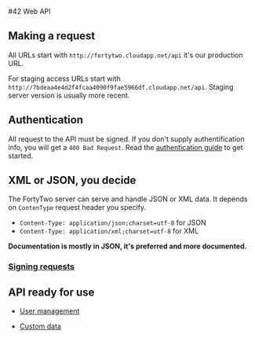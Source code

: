 #42 Web API

## Making a request
All URLs start with `http://fortytwo.cloudapp.net/api` it's our production URL. 

For staging access URLs start with `http://7bdeaa4e4d2f4fcaa4090f9fae5966df.cloudapp.net/api`. Staging server version is usually more recent.


## Authentication
All request to the API must be signed. If you don't supply authentification info, you will get a `400 Bad Request`.
Read the [authentication guide](https://github.com/funkyOne/fortyTwo.Docs/blob/master/ApplicationAuthentification.md) to get started.

## XML or JSON, you decide
The FortyTwo server can serve and handle JSON or XML data. It depends on `ContenType` request header you specify.
* `Content-Type: application/json;charset=utf-8` for JSON
* `Content-Type: application/xml;charset=utf-8` for XML

**Documentation is mostly in JSON, it's preferred and more documented.**

### [Signing requests](https://github.com/funkyOne/fortyTwo.Docs/blob/master/ApplicationAuthentification.md)


## API ready for use

* [User management](https://github.com/funkyOne/fortyTwo.Docs/blob/master/UserManagement.md)

* [Custom data](https://github.com/funkyOne/fortyTwo.Docs/blob/master/CustomData.md)
